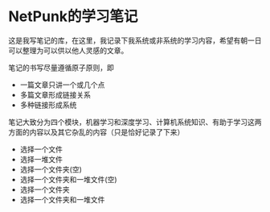 # NetPunk的学习笔记

这是我写笔记的库，在这里，我记录下我系统或非系统的学习内容，希望有朝一日可以整理为可以供以他人灵感的文章。

笔记的书写尽量遵循原子原则，即

* 一篇文章只讲一个或几个点
* 多篇文章形成链接关系
* 多种链接形成系统

笔记大致分为四个模块，机器学习和深度学习、计算机系统知识、有助于学习这两方面的内容以及其它杂乱的内容（只是恰好记录了下来）



* 选择一个文件
* 选择一堆文件
* 选择一个文件夹(空)
* 选择一个文件夹和一堆文件(空)
* 选择一个文件夹
* 选择一个文件夹和一堆文件